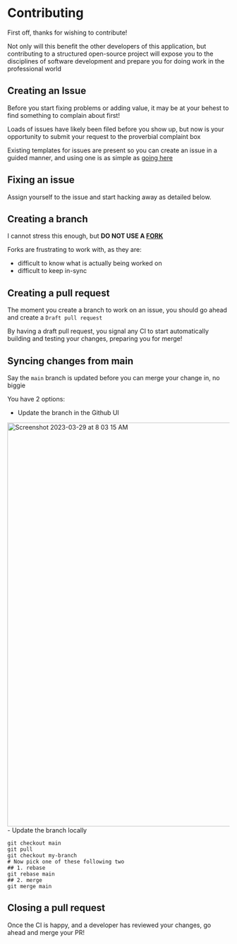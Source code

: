 # Contributing

First off, thanks for wishing to contribute!

Not only will this benefit the other developers of this application, but contributing to a structured open-source project will expose you to the disciplines of software development and prepare you for doing work in the professional world

## Creating an Issue

Before you start fixing problems or adding value, it may be at your behest to find something to complain about first!

Loads of issues have likely been filed before you show up, but now is your opportunity to submit your request to the proverbial complaint box

Existing templates for issues are present so you can create an issue in a guided manner, and using one is as simple as [going here](https://github.com/ExoKomodo/video-game-design/issues/new/choose)

## Fixing an issue

Assign yourself to the issue and start hacking away as detailed below.


## Creating a branch

I cannot stress this enough, but **DO NOT USE A [FORK](https://docs.github.com/en/get-started/quickstart/fork-a-repo)**

Forks are frustrating to work with, as they are:
- difficult to know what is actually being worked on
- difficult to keep in-sync

## Creating a pull request

The moment you create a branch to work on an issue, you should go ahead and create a `Draft pull request`

By having a draft pull request, you signal any CI to start automatically building and testing your changes, preparing you for merge!

## Syncing changes from main

Say the `main` branch is updated before you can merge your change in, no biggie

You have 2 options:
- Update the branch in the Github UI
<img width="916" alt="Screenshot 2023-03-29 at 8 03 15 AM" src="https://user-images.githubusercontent.com/17893076/228582048-f242d46c-e8af-462b-abb3-2cb6e505decb.png">
- Update the branch locally

```shell
git checkout main
git pull
git checkout my-branch
# Now pick one of these following two
## 1. rebase
git rebase main
## 2. merge
git merge main
```

## Closing a pull request

Once the CI is happy, and a developer has reviewed your changes, go ahead and merge your PR!

